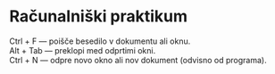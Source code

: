 # Računalniški praktikum

Ctrl + F — poišče besedilo v dokumentu ali oknu.  
Alt + Tab — preklopi med odprtimi okni.  
Ctrl + N — odpre novo okno ali nov dokument (odvisno od programa).

